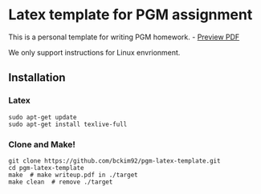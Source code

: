 # Latex template for PGM assignment

This is a personal template for writing PGM homework.
    - [Preview PDF](https://github.com/bckim92/pgm-latex-template/)

We only support instructions for Linux envrionment.

## Installation

### Latex
```
sudo apt-get update
sudo apt-get install texlive-full
```

### Clone and Make!
```
git clone https://github.com/bckim92/pgm-latex-template.git
cd pgm-latex-template
make  # make writeup.pdf in ./target
make clean  # remove ./target
```
